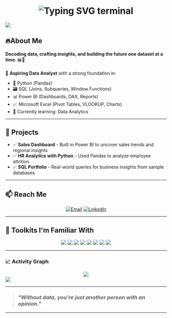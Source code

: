 <h1 align="center">
  <img src="https://readme-typing-svg.herokuapp.com?font=Courier+New&size=24&pause=1000&color=002244&center=true&vCenter=true&width=700&lines=$+./hello_visitor;Launching+Data+Analytics+Protocol...;Connected+%E2%9C%85;Welcome+to+my+Data+World+%F0%9F%92%BB;Python+%7C+SQL+%7C+Power+BI+%7C+Excel+%7C+Pandas;Turning+data+into+insights+%F0%9F%94%AE" alt="Typing SVG terminal" />
</h1>


<img src="https://user-images.githubusercontent.com/73097560/115834477-dbab4500-a447-11eb-908a-139a6edaec5c.gif">


## 🔥About Me 

#### Decoding data, crafting insights, and building the future one dataset at a time. 📊🚀

🎯 **Aspiring Data Analyst** with a strong foundation in:

- 🐍 Python (Pandas)
- 🗃️ SQL (Joins, Subqueries, Window Functions)
- 📊 Power BI (Dashboards, DAX, Reports)
- 📈 Microsoft Excel (Pivot Tables, VLOOKUP, Charts)
- 🧠 Currently learning: Data Analytics

---

## 🚀 Projects
- ✅ **Sales Dashboard** - Built in Power BI to uncover sales trends and regional insights  
- ✅ **HR Analytics with Python** - Used Pandas to analyze employee attrition  
- ✅ **SQL Portfolio** - Real-world queries for business insights from sample databases
---

## 📫 Reach Me

<div align="center">
  
  [![Email](https://img.shields.io/badge/Email-D14836?style=for-the-badge&logo=gmail&logoColor=white)](mailto:rachannayak29@gmail.com)
  [![LinkedIn](https://img.shields.io/badge/LinkedIn-0077B5?style=for-the-badge&logo=linkedin&logoColor=white)]([https://www.linkedin.com/in/rahul-v-kotian-5644481b8/](https://www.linkedin.com/in/rachan-nayak-98b385227/))
 
</div>

---

## 🧰 Toolkits I'm Familiar With

<div align="center"> <!-- Core Tools --> <img src="https://img.shields.io/badge/Python-3776AB?style=for-the-badge&logo=python&logoColor=white" /> <img src="https://img.shields.io/badge/Pandas-150458?style=for-the-badge&logo=pandas&logoColor=white" /> <img src="https://img.shields.io/badge/Numpy-013243?style=for-the-badge&logo=numpy&logoColor=white" /> <img src="https://img.shields.io/badge/MySQL-4479A1?style=for-the-badge&logo=mysql&logoColor=white" /> <!-- Data Viz / BI --> <img src="https://img.shields.io/badge/Power%20BI-F2C811?style=for-the-badge&logo=powerbi&logoColor=black" /> <img src="https://img.shields.io/badge/Excel-217346?style=for-the-badge&logo=microsoft-excel&logoColor=white" />   <!-- Data Wrangling / Cleaning -->  <!-- Notebooks & Reporting --> <img src="https://img.shields.io/badge/Jupyter-F37626?style=for-the-badge&logo=jupyter&logoColor=white" /> <img src="https://img.shields.io/badge/Google%20Sheets-34A853?style=for-the-badge&logo=googlesheets&logoColor=white" /> <!-- Version Control -->   </div>

---

### 📈 Activity Graph

<div align="center">
  <img src="https://github-readme-activity-graph.vercel.app/graph?username=NayakRachan&theme=redical&hide_border=true"/>
</div>

<img src="https://user-images.githubusercontent.com/73097560/115834477-dbab4500-a447-11eb-908a-139a6edaec5c.gif">

---

> ### *"Without data, you're just another person with an opinion."* 

---

